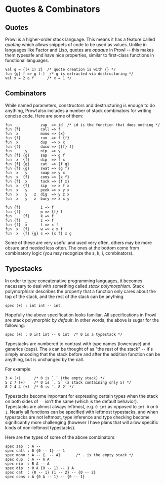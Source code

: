 # Quotes & Combinators
## Quotes
Prowl is a higher-order stack language. This means it has a feature called *quoting* which allows snippets of code to be used as values. Unlike in languages like Factor and Lisp, quotes are *opaque* in Prowl -- this makes them typesafe and have nice properties, similar to first-class functions in functional languages. 

```
val q = {(+ 1) 2}  /* quote creation is with {} */
fun {g} f => g (-)  /* g is extracted via destructuring */
val x = 2 q f      /* x = 1 */
```

## Combinators
While named parameters, constructors and destructuring is enough to do anything, Prowl also includes a number of stack combinators for writing concise code. Here are some of them: 

```
fun  _          zap  => id  /* id is the function that does nothing */
fun {f}         call => f
fun  x          mono => {x}
fun {f}         run  => f {f}
fun  x          dup  => x x
fun {f}         duco => {{f} f}
fun  _   y      nip  => y
fun {f} {g}     sap  => g f
fun  x  {f}     dip  => f x
fun {f} {g}     cat  => {f g}
fun {f} {g}     swat => {g f}
fun  x   y      swap => y x
fun  x  {f}     cons => {x f}
fun {f}  x      tack => {f x}
fun  x  {f}     sip  => x f x
fun  x   y      peek => x y x
fun  x   y   z  dig  => y z x
fun  x   y   z  bury => z x y

fun {f}         i => f
fun {f}         m => {f} f
fun  _  {f}     k => f
fun {f}  _      z => f
fun {f}  x      t => x f
fun  x  {f}     w => x x f
fun  x  {f} {g} s => {x f} x g
```

Some of these are very useful and used very often, others may be more obsure and needed less often. The ones at the bottom come from combinatory logic (you may recognize the s, k, i, combinators). 

## Typestacks
In order to type concatenative programming languages, it becomes necessary to deal with something called *stack polymorphism*. Stack polymorphism describes the property that a function only cares about the top of the stack, and the rest of the stack can be anything. 
```
spec (+) : int int -- int
```
Hopefully the above specification looks familiar. All specifications in Prowl are stack polymorphic *by default*. In other words, the above is sugar for the following: 
```
spec (+) : 0 int int -- 0 int  /* 0 is a typestack */
```
Typestacks are numbered to contrast with type names (lowercase) and generics (caps). The `0` can be thought of as "the rest of the stack" -- it's simply encoding that the stack before and after the addition function can be anything, but is unchanged by the call. 

For example: 
```
3 4 (+)      /* 0 is `.` (the empty stack) */
5 2 7 (+)    /* 0 is `. 5` (a stack containing only 5) */
8 2 4 4 (+)  /* 0 is `. 8 2` */
```

Typestacks become important for expressing certain types when the stack on both sides of `--` isn't the same (which is the default behavior). Typestacks are almost always leftmost, e.g. `0 int` as opposed to `int 0` or `0 1`. Nearly all functions can be specified with leftmost typestacks, and when typestacks are not leftmost, type inference and type checking become significantly more challenging (however I have plans that will allow specific kinds of non-leftmost typestacks). 

Here are the types of some of the above combinators: 
```
spec zap  : A --
spec call : 0 {0 -- 1} -- 1
spec mono : A -- {. -- A}       /* . is the empty stack */
spec dup  : A -- A A
spec nip  : B A -- A
spec dip  : 0 A {0 -- 1} -- 1 A
spec cat  : {0 -- 1} {1 -- 2} -- {0 -- 2}
spec cons : A {0 A -- 1} -- {0 -- 1}
```
